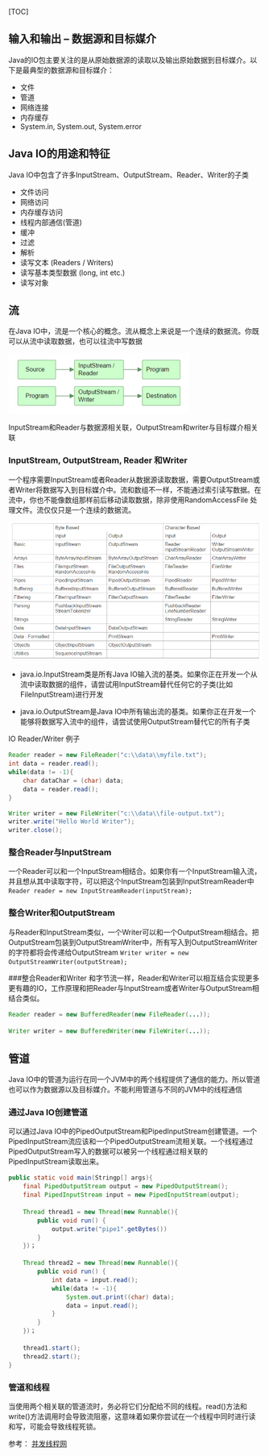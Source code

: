 [TOC]

## 输入和输出 – 数据源和目标媒介
Java的IO包主要关注的是从原始数据源的读取以及输出原始数据到目标媒介。以下是最典型的数据源和目标媒介：
- 文件
- 管道
- 网络连接
- 内存缓存
- System.in, System.out, System.error

## Java IO的用途和特征

Java IO中包含了许多InputStream、OutputStream、Reader、Writer的子类

- 文件访问
- 网络访问
- 内存缓存访问
- 线程内部通信(管道)
- 缓冲
- 过滤
- 解析
- 读写文本 (Readers / Writers)
- 读写基本类型数据 (long, int etc.)
- 读写对象

## 流

在Java IO中，流是一个核心的概念。流从概念上来说是一个连续的数据流。你既可以从流中读取数据，也可以往流中写数据

![IO流](./pic/IO流.png "IO流")

InputStream和Reader与数据源相关联，OutputStream和writer与目标媒介相关联

### InputStream, OutputStream, Reader 和Writer

一个程序需要InputStream或者Reader从数据源读取数据，需要OutputStream或者Writer将数据写入到目标媒介中。流和数组不一样，不能通过索引读写数据。在流中，你也不能像数组那样前后移动读取数据，除非使用RandomAccessFile 处理文件。流仅仅只是一个连续的数据流。

![IOClass](./pic/IOClass.png "IOClass")

- java.io.InputStream类是所有Java IO输入流的基类。如果你正在开发一个从流中读取数据的组件，请尝试用InputStream替代任何它的子类(比如FileInputStream)进行开发

- java.io.OutputStream是Java IO中所有输出流的基类。如果你正在开发一个能够将数据写入流中的组件，请尝试使用OutputStream替代它的所有子类


IO Reader/Writer 例子

```java
Reader reader = new FileReader("c:\\data\\myfile.txt");
int data = reader.read();
while(data != -1){
    char dataChar = (char) data;
    data = reader.read();
}
```

```java
Writer writer = new FileWriter("c:\\data\\file-output.txt"); 
writer.write("Hello World Writer"); 
writer.close();
```

### 整合Reader与InputStream

一个Reader可以和一个InputStream相结合。如果你有一个InputStream输入流，并且想从其中读取字符，可以把这个InputStream包装到InputStreamReader中
`Reader reader = new InputStreamReader(inputStream);`

### 整合Writer和OutputStream
与Reader和InputStream类似，一个Writer可以和一个OutputStream相结合。把OutputStream包装到OutputStreamWriter中，所有写入到OutputStreamWriter的字符都将会传递给OutputStream
`Writer writer = new OutputStreamWriter(outputStream);`

###整合Reader和Writer
和字节流一样，Reader和Writer可以相互结合实现更多更有趣的IO，工作原理和把Reader与InputStream或者Writer与OutputStream相结合类似。
```java
Reader reader = new BufferedReader(new FileReader(...));

Writer writer = new BufferedWriter(new FileWriter(...));
```

## 管道

Java IO中的管道为运行在同一个JVM中的两个线程提供了通信的能力。所以管道也可以作为数据源以及目标媒介。不能利用管道与不同的JVM中的线程通信

### 通过Java IO创建管道

可以通过Java IO中的PipedOutputStream和PipedInputStream创建管道。一个PipedInputStream流应该和一个PipedOutputStream流相关联。一个线程通过PipedOutputStream写入的数据可以被另一个线程通过相关联的PipedInputStream读取出来。

```java
public static void main(Stringp[] args){
    final PipedOutputStream output = new PipedOutputStream();
    final PipedInputStream input = new PipedInputStream(output);
    
    Thread thread1 = new Thread(new Runnable(){
        public void run() {
            output.write("pipe1".getBytes())
        }
    })；

    Thread thread2 = new Thread(new Runnable(){
        public void run() {
            int data = input.read();
            while(data != -1){
                System.out.print((char) data);
                data = input.read();
            }
        }
    })；

    thread1.start();
    thread2.start();
}
```
### 管道和线程
当使用两个相关联的管道流时，务必将它们分配给不同的线程。read()方法和write()方法调用时会导致流阻塞，这意味着如果你尝试在一个线程中同时进行读和写，可能会导致线程死锁。


参考： [并发线程网](http://ifeve.com/java-io/)